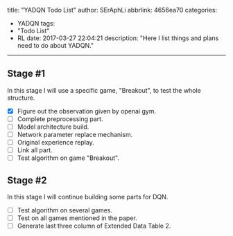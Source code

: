 title: "YADQN Todo List"
author: SErAphLi
abbrlink: 4656ea70
categories:
  - YADQN
tags:
  - "Todo List"
  - RL
date: 2017-03-27 22:04:21
description: "Here I list things and plans need to do about YADQN."
---

## Stage #1

In this stage I will use a specific game, "Breakout", to test the whole structure. 

- [x] Figure out the observation given by openai gym.
- [ ] Complete preprocessing part.
- [ ] Model architecture build.
- [ ] Network parameter replace mechanism.
- [ ] Original experience replay.
- [ ] Link all part.
- [ ] Test algorithm on game "Breakout".

## Stage #2

In this stage I will continue building some parts for DQN.

- [ ] Test algorithm on several games.
- [ ] Test on all games mentioned in the paper.
- [ ] Generate last three column of Extended Data Table 2.
